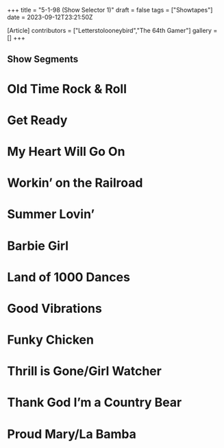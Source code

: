 +++
title = "5-1-98 (Show Selector 1)"
draft = false
tags = ["Showtapes"]
date = 2023-09-12T23:21:50Z

[Article]
contributors = ["Letterstolooneybird","The 64th Gamer"]
gallery = []
+++
## Show Segments ##

# Old Time Rock & Roll
# Get Ready
# My Heart Will Go On
# Workin’ on the Railroad
# Summer Lovin’
# Barbie Girl
# Land of 1000 Dances
# Good Vibrations
# Funky Chicken
# Thrill is Gone/Girl Watcher
# Thank God I’m a Country Bear
# Proud Mary/La Bamba